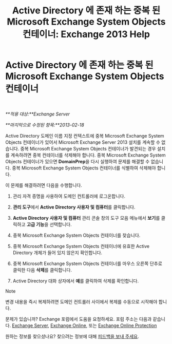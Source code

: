 ﻿---
title: 'Active Directory 에 존재 하는 중복 된 Microsoft Exchange System Objects 컨테이너: Exchange 2013 Help'
TOCTitle: Active Directory 에 존재 하는 중복 된 Microsoft Exchange System Objects 컨테이너
ms:assetid: cd0f45ab-89de-4653-b50d-c1157c2329d5
ms:mtpsurl: https://technet.microsoft.com/ko-kr/library/ms.exch.setupreadiness.adiniterrorrule(v=EXCHG.150)
ms:contentKeyID: 50484180
ms.date: 05/22/2018
mtps_version: v=EXCHG.150
ms.translationtype: MT
---

# Active Directory 에 존재 하는 중복 된 Microsoft Exchange System Objects 컨테이너

 

_**적용 대상:**Exchange Server_

_**마지막으로 수정된 항목:**2013-02-18_

Active Directory 도메인 이름 지정 컨텍스트에 중복 Microsoft Exchange System Objects 컨테이너가 있어서 Microsoft Exchange Server 2013 설치를 계속할 수 없습니다. 중복 Microsoft Exchange System Objects 컨테이너가 발견되는 경우 설치를 계속하려면 중복 컨테이너를 삭제해야 합니다. 중복 Microsoft Exchange System Objects 컨테이너가 있으면 **DomainPrep**을 다시 실행하여 문제를 해결할 수 없습니다. 중복 Microsoft Exchange System Objects 컨테이너를 식별하여 삭제해야 합니다.

이 문제를 해결하려면 다음을 수행합니다.

1.  관리 자격 증명을 사용하여 도메인 컨트롤러에 로그온합니다.

2.  **관리 도구**에서 **Active Directory 사용자 및 컴퓨터**를 클릭합니다.

3.  **Active Directory 사용자 및 컴퓨터** 관리 콘솔 창의 도구 모음 메뉴에서 **보기**를 클릭하고 **고급 기능**을 선택합니다.

4.  중복 Microsoft Exchange System Objects 컨테이너를 찾습니다.

5.  중복 Microsoft Exchange System Objects 컨테이너에 유효한 Active Directory 개체가 들어 있지 않은지 확인합니다.

6.  중복 Microsoft Exchange System Objects 컨테이너를 마우스 오른쪽 단추로 클릭한 다음 **삭제**를 클릭합니다.

7.  Active Directory 대화 상자에서 **예**를 클릭하여 삭제를 확인합니다.


> [!NOTE]
> 변경 내용을 즉시 복제하려면 도메인 컨트롤러 사이에서 복제를 수동으로 시작해야 합니다.



문제가 있습니까? Exchange 포럼에서 도움을 요청하세요. 포럼 주소는 다음과 같습니다. [Exchange Server](https://go.microsoft.com/fwlink/p/?linkid=60612), [Exchange Online](https://go.microsoft.com/fwlink/p/?linkid=267542), 또는 [Exchange Online Protection](https://go.microsoft.com/fwlink/p/?linkid=285351)

원하는 정보를 찾으셨나요? 찾으려는 정보에 대해 [피드백을 보내 주세요](mailto:exsetuphelpfeedback@microsoft.com?subject=exchange%202013%20setup%20help%20feedback).

